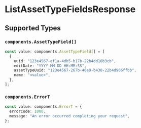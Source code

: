 # ListAssetTypeFieldsResponse


## Supported Types

### `components.AssetTypeField[]`

```typescript
const value: components.AssetTypeField[] = [
  {
    uuid: "123e4567-ef1a-4db5-b17b-22b4dd16b3cb",
    editDate: "YYYY-MM-DD HH:MM:SS",
    assetTypeUuid: "123e4567-267b-46e9-b438-22b4d966ffbb",
    name: "<value>",
  },
];
```

### `components.ErrorT`

```typescript
const value: components.ErrorT = {
  errorCode: 1000,
  message: "An error occurred completing your request",
};
```

